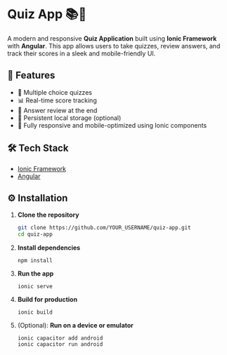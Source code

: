 # Quiz App 📚🧠

A modern and responsive **Quiz Application** built using **Ionic Framework** with **Angular**. This app allows users to take quizzes, review answers, and track their scores in a sleek and mobile-friendly UI.

## 🚀 Features

- 📝 Multiple choice quizzes
- 📊 Real-time score tracking
- 🧾 Answer review at the end
- 💾 Persistent local storage (optional)
- 📱 Fully responsive and mobile-optimized using Ionic components

## 🛠️ Tech Stack

- [Ionic Framework](https://ionicframework.com/)
- [Angular](https://angular.io/)

## ⚙️ Installation

1. **Clone the repository** 
   ```bash
   git clone https://github.com/YOUR_USERNAME/quiz-app.git
   cd quiz-app
   ```

2. **Install dependencies**
    ```
    npm install
    ```

3. **Run the app**
    ```
    ionic serve
    ```

4. **Build for production**
    ```
    ionic build
    ```

5. (Optional): **Run on a device or emulator**
    ```
    ionic capacitor add android
    ionic capacitor run android
    ```